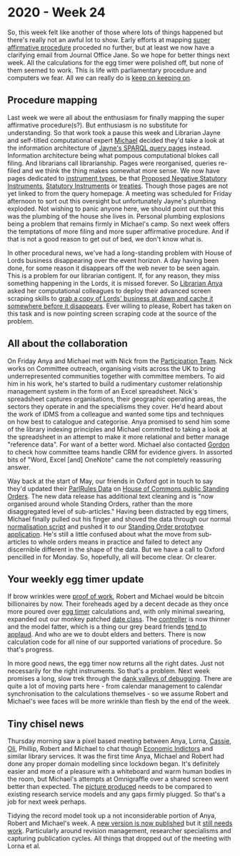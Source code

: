 # 2020 - Week 24

So, this week felt like another of those where lots of things happened but there's really not an awful lot to show. Early efforts at mapping [super affirmative procedure](https://github.com/ukparliament/ontologies/blob/master/procedure/flowcharts/proposed-sis/legislative-reform-order.pdf) proceded no further, but at least we now have a clarifying email from Journal Office Jane. So we hope for better things next week. All the calculations for the egg timer were polished off, but none of them seemed to work. This is life with parliamentary procedure and computers we fear. All we can really do is [keep on keeping on](https://www.youtube.com/watch?v=t-l91O9VxN0).

## Procedure mapping

Last week we were all about the enthusiasm for finally mapping the super affirmative procedure(s?). But enthusiasm is no substitute for understanding. So that work took a pause this week and Librarian Jayne and self-titled computational expert [Michael](https://twitter.com/fantasticlife) decided they'd take a look at the information architecture of [Jayne's SPARQL query pages](https://ukparliament.github.io/ontologies/procedure/meta/queries/) instead. Information architecture being what pompous computational blokes call filing. And librarians call librarianship. Pages were reorganised, queries re-filed and we think the thing makes somewhat more sense. We now have pages dedicated to [instrument types](https://ukparliament.github.io/ontologies/procedure/meta/queries/instrument-types/), be that [Proposed Negative Statutory Instruments](https://ukparliament.github.io/ontologies/procedure/meta/queries/instrument-types/proposed-negative-statutory-instruments/), [Statutory Instruments](https://ukparliament.github.io/ontologies/procedure/meta/queries/instrument-types/statutory-instruments/) or [treaties](https://ukparliament.github.io/ontologies/procedure/meta/queries/instrument-types/treaties/). Though those pages are not yet linked to from the query homepage. A meeting was scheduled for Friday afternoon to sort out this oversight but unfortunately Jayne's plumbing exploded. Not wishing to panic anyone here, we should point out that this was the plumbing of the house she lives in. Personal plumbing explosions being a problem that remains firmly in Michael's camp. So next week offers the temptations of more filing and more super affirmative procedure. And if that is not a good reason to get out of bed, we don't know what is.

In other procedural news, we've had a long-standing problem with House of Lords business disappearing over the event horizon. A day having been done, for some reason it disappears off the web never to be seen again. This is a problem for our librarian contigent. If, for any reason, they miss something happening in the Lords, it is missed forever. So [Librarian Anya](https://twitter.com/bitten_) asked her computational colleagues to deploy their advanced screen scraping skills to [grab a copy of Lords' business at dawn and cache it somewhere before it disappears](https://trello.com/c/0Gzo1tZn/104-make-a-scraper-for-lords-business). Ever willing to please, Robert has taken on this task and is now pointing screen scraping code at the source of the problem.

## All about the collaboration

On Friday Anya and Michael met with Nick from the [Participation Team](https://www.parliament.uk/get-involved/). Nick works on Committee outreach, organising visits across the UK to bring underrepresented communities together with committee members. To aid him in his work, he's started to build a rudimentary customer relationship management system in the form of an Excel spreadsheet. Nick's spreadsheet captures organisations, their geographic operating areas, the sectors they operate in and the specialisms they cover. He'd heard about the work of IDMS from a colleague and wanted some tips and techniques on how best to catalogue and categorise. Anya promised to send him some of the library indexing principles and Michael committed to taking a look at the spreadsheet in an attempt to make it more relational and better manage "reference data". For want of a better word. Michael also contacted [Gordon](https://twitter.com/gordonkclarke) to check how committee teams handle CRM for evidence givers. In assorted bits of "Word, Excel [and] OneNote" came the not completely reassuring answer.

Way back at the start of May, our friends in Oxford got in touch to say they'd updated their [ParlRules Data](https://parlrulesdata.org/) on [House of Commons public Standing Orders](https://www.parliament.uk/business/publications/commons/standing-orders-public11/). The new data release has additional text cleaning and is "now organised around whole Standing Orders, rather than the more disaggregated level of sub-articles." Having been distracted by egg timers, Michael finally pulled out his finger and shoved the data through our normal [normalisation script](https://github.com/fantasticlife/standing-orders/blob/master/lib/tasks/setup.rake) and pushed it to our [Standing Order prototype application](http://standing-orders.herokuapp.com/). He's still a little confused about what the move from sub-articles to whole orders means in practice and failed to detect any discernible different in the shape of the data. But we have a call to Oxford pencilled in for Monday. So, hopefully, all will become clear. Or clearer.

## Your weekly egg timer update

If brow wrinkles were [proof of work](https://trello.com/c/4696EfyX/112-prototype-a-calendar), Robert and Michael would be bitcoin billionaires by now. Their foreheads aged by a decent decade as they once more poured over [egg timer](http://parliament-calendar.herokuapp.com/) calculations and, with only minimal swearing, expanded out our monkey patched [date class](https://github.com/fantasticlife/egg-timer/blob/master/lib/monkey_patching/date.rb). The [controller](https://github.com/fantasticlife/egg-timer/blob/master/app/controllers/calculator_controller.rb) is now thinner and the model fatter, which is a thing our grey beard friends [tend to applaud](https://www.devinterface.com/en/blog/rails-best-practices-1-fat-model-skinny-controller). And who are we to doubt elders and betters. There is now calculation code for all nine of our supported variations of procedure. So that's progress.

In more good news, the egg timer now returns all the right dates. Just not necessarily for the right instruments. So that's a problem. Next week promises a long, slow trek through the [dank valleys of debugging](https://trello.com/c/78XF5ror/125-test-egg-timer-against-data-we-have). There are quite a lot of moving parts here - from calendar management to calendar synchronisation to the calculations themselves - so we assume Robert and Michael's wee faces will be more wrinkle than flesh by the end of the week.

## Tiny chisel news

Thursday morning saw a pixel based meeting between Anya, Lorna, [Cassie](https://twitter.com/cassier_barton), [Oli](https://twitter.com/olihawkins), Phillip, Robert and Michael to chat though [Economic Indictors](https://commonslibrary.parliament.uk/research-briefings/cbp-8808/) and similar library services. It was the first time Anya, Michael and Robert had done any proper domain modelling since lockdown began. It's definitely easier and more of a pleasure with a whiteboard and warm human bodies in the room, but Michael's attempts at Omnigraffle over a shared screen went better than expected. The [picture produced](https://github.com/ukparliament/ontologies/blob/master/meta/library-information-architecture/economic-indicators/economic-indicators.png) needs to be compared to existing research service models and any gaps firmly plugged. So that's a job for next week perhaps.

Tidying the record model took up a not inconsiderable portion of Anya, Robert and Michael's week. A [new version is now published](https://ukparliament.github.io/ontologies/record/record-ontology.html) but it [still needs work](https://trello.com/c/i2ZKCSuR/126-brarary-website). Particularly around revision management, researcher specialisms and capturing publication cycles. All things that dropped out of the meeting with Lorna et al.

